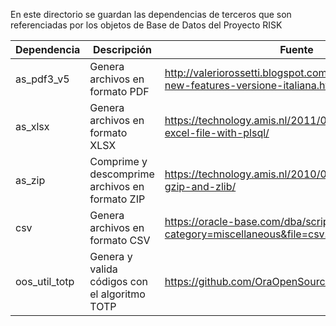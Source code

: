 En este directorio se guardan las dependencias de terceros que son referenciadas por los objetos de Base de Datos del Proyecto RISK

Dependencia|Descripción|Fuente
-----------|-----------|------
as_pdf3_v5|Genera archivos en formato PDF|http://valeriorossetti.blogspot.com/2014/07/aspdf3v5-new-features-versione-italiana.html
as_xlsx|Genera archivos en formato XLSX|https://technology.amis.nl/2011/02/19/create-an-excel-file-with-plsql/
as_zip|Comprime y descomprime archivos en formato ZIP|https://technology.amis.nl/2010/03/13/utl_compress-gzip-and-zlib/
csv|Genera archivos en formato CSV|https://oracle-base.com/dba/script?category=miscellaneous&file=csv.sql
oos_util_totp|Genera y valida códigos con el algoritmo TOTP|https://github.com/OraOpenSource/oos-utils